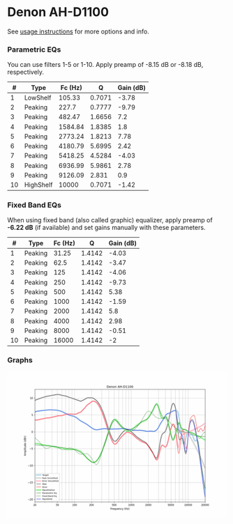# Denon AH-D1100
See [usage instructions](https://github.com/jaakkopasanen/AutoEq#usage) for more options and info.

### Parametric EQs
You can use filters 1-5 or 1-10. Apply preamp of -8.15 dB or -8.18 dB, respectively.

|   # | Type      |   Fc (Hz) |      Q |   Gain (dB) |
|-----|-----------|-----------|--------|-------------|
|   1 | LowShelf  |    105.33 | 0.7071 |       -3.78 |
|   2 | Peaking   |    227.7  | 0.7777 |       -9.79 |
|   3 | Peaking   |    482.47 | 1.6656 |        7.2  |
|   4 | Peaking   |   1584.84 | 1.8385 |        1.8  |
|   5 | Peaking   |   2773.24 | 1.8213 |        7.78 |
|   6 | Peaking   |   4180.79 | 5.6995 |        2.42 |
|   7 | Peaking   |   5418.25 | 4.5284 |       -4.03 |
|   8 | Peaking   |   6936.99 | 5.9861 |        2.78 |
|   9 | Peaking   |   9126.09 | 2.831  |        0.9  |
|  10 | HighShelf |  10000    | 0.7071 |       -1.42 |

### Fixed Band EQs
When using fixed band (also called graphic) equalizer, apply preamp of **-6.22 dB** (if available) and set gains manually with these parameters.

|   # | Type    |   Fc (Hz) |      Q |   Gain (dB) |
|-----|---------|-----------|--------|-------------|
|   1 | Peaking |     31.25 | 1.4142 |       -4.03 |
|   2 | Peaking |     62.5  | 1.4142 |       -3.47 |
|   3 | Peaking |    125    | 1.4142 |       -4.06 |
|   4 | Peaking |    250    | 1.4142 |       -9.73 |
|   5 | Peaking |    500    | 1.4142 |        5.38 |
|   6 | Peaking |   1000    | 1.4142 |       -1.59 |
|   7 | Peaking |   2000    | 1.4142 |        5.8  |
|   8 | Peaking |   4000    | 1.4142 |        2.98 |
|   9 | Peaking |   8000    | 1.4142 |       -0.51 |
|  10 | Peaking |  16000    | 1.4142 |       -2    |

### Graphs
![](./Denon%20AH-D1100.png)
